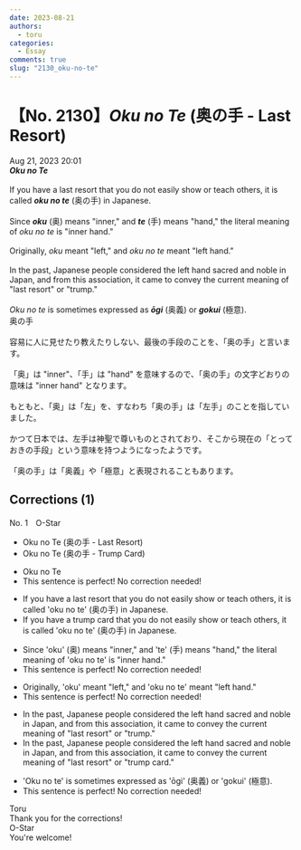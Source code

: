 ```yaml
---
date: 2023-08-21
authors:
  - toru
categories:
  - Essay
comments: true
slug: "2130_oku-no-te"
---
```


# 【No. 2130】<strong><em>Oku no Te</em></strong> (奥の手 - Last Resort)
<div class="date">Aug 21, 2023 20:01</div>
<div id="post"><div id="body_show_ori">
<strong><em>Oku no Te</em></strong><br/><br/>If you have a last resort that you do not easily show or teach others, it is called <strong><em>oku no te</em></strong> (奥の手) in Japanese.<br/><br/>Since <strong><em>oku</em></strong> (奥) means "inner," and <strong><em>te</em></strong> (手) means "hand," the literal meaning of <em>oku no te</em> is "inner hand."<br/><br/>Originally, <em>oku</em> meant "left," and <em>oku no te</em> meant "left hand."<br/><br/>In the past, Japanese people considered the left hand sacred and noble in Japan, and from this association, it came to convey the current meaning of "last resort" or "trump."<br/><br/><em>Oku no te</em> is sometimes expressed as <strong><em>ōgi</em></strong> (奥義) or <strong><em>gokui</em></strong> (極意).
</div></div>

<!-- more -->

<div id="post_ja"><div id="body_show_mo">
奥の手<br/><br/>容易に人に見せたり教えたりしない、最後の手段のことを、「奥の手」と言います。<br/><br/>「奥」は "inner"、「手」は "hand" を意味するので、「奥の手」の文字どおりの意味は "inner hand" となります。<br/><br/>もともと、「奥」は「左」を、すなわち「奥の手」は「左手」のことを指していました。<br/><br/>かつて日本では、左手は神聖で尊いものとされており、そこから現在の「とっておきの手段」という意味を持つようになったようです。<br/><br/>「奥の手」は「奥義」や「極意」と表現されることもあります。
</div></div>

## Corrections (1)
<div id="block"><div class="first_name"> No. 1　<span class="just_name">O-Star</span></div><div id="block2">
<ul class="correction_field">
<li class="incorrect">Oku no Te (奥の手 - Last Resort)</li>
<li class="corrected correct">
Oku no Te (奥の手 - <span class="f_bold">Trump Card)</span>
</li>
</ul>
<ul class="correction_field">
<li class="incorrect">Oku no Te</li>
<li class="corrected perfect">This sentence is perfect! No correction needed!</li>
</ul>
<ul class="correction_field">
<li class="incorrect">If you have a last resort that you do not easily show or teach others, it is called 'oku no te' (奥の手) in Japanese.</li>
<li class="corrected correct">
If you have a <span class="f_bold">trump card</span> that you do not easily show or teach others, it is called 'oku no te' (奥の手) in Japanese.
</li>
</ul>
<ul class="correction_field">
<li class="incorrect">Since 'oku' (奥) means "inner," and 'te' (手) means "hand," the literal meaning of 'oku no te' is "inner hand."</li>
<li class="corrected perfect">This sentence is perfect! No correction needed!</li>
</ul>
<ul class="correction_field">
<li class="incorrect">Originally, 'oku' meant "left," and 'oku no te' meant "left hand."</li>
<li class="corrected perfect">This sentence is perfect! No correction needed!</li>
</ul>
<ul class="correction_field">
<li class="incorrect">In the past, Japanese people considered the left hand sacred and noble in Japan, and from this association, it came to convey the current meaning of "last resort" or "trump."</li>
<li class="corrected correct">
In the past, Japanese people considered the left hand sacred and noble <span class="sline"><span class="f_red">in Japan</span></span>, and from this association, it came to convey the current meaning of "last resort" or "trump <span class="f_bold">card."</span>
</li>
</ul>
<ul class="correction_field">
<li class="incorrect">'Oku no te' is sometimes expressed as 'ōgi' (奥義) or 'gokui' (極意).</li>
<li class="corrected perfect">This sentence is perfect! No correction needed!</li>
</ul>
</div><div class="name"><span class="just_name">Toru</span><br>
Thank you for the corrections!
</div>
<div class="name"><span class="just_name">O-Star</span><br>
You're welcome!
</div>
</div>
